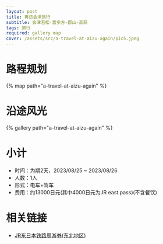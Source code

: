```yaml
---
layout: post
title: 再访会津旅行
subtitle: 会津若松·喜多方·郡山·高萩
tags: 旅行
required: gallery map
cover: /assets/src/a-travel-at-aizu-again/pic5.jpeg
---
```


# 路程规划

{% map path="a-travel-at-aizu-again" %}

# 沿途风光

{% gallery path="a-travel-at-aizu-again" %}

# 小计

- 时间：为期2天，2023/08/25 ~ 2023/08/26
- 人数：1人
- 形式：电车+驾车
- 费用：约13000日元(其中4000日元为JR east pass)(不含餐饮)

# 相关链接

- [JR东日本铁路周游券(东北地区)](https://www.jreast.co.jp/multi/zh-CHS/pass/eastpass_t.html)
